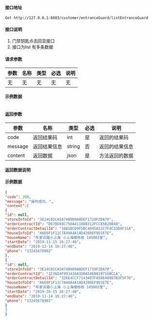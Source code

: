 #### 接口地址
`Get http://127.0.0.1:8083/customer/entranceGuard/listEntranceGuard`

#### 接口说明
1. 门禁钥匙点击回显接口 
2. 接口为list 有多条数据

#### 请求参数
| 参数 | 名称 | 类型 | 必选 |说明|
| ------ | ------ | ------ |------|------|
| 无 | 无 | 无 |无|无|

#### 示例数据
```json

```

#### 返回参数
| 参数 | 名称 | 类型 | 必选 |说明|
| ------ | ------ | ------ |------|------|
| code | 返回结果码 | int |是|返回的结果码|
|message|返回结果信息|string|否|返回的结果信息|
|content|返回数据|json|是|方法返回的数据|

#### 返回数据说明


#### 示例数据
```json
{
"code": 200,
"message": "操作成功。",
"content":[
{
"id": null,
"storeInfoId": "3E24C02CA5874B9D9A8DEF1719F2DA70",
"orderContractId": "D670E88C750A41188B312FCC85B20B48",
"orderContractDetailId": "16B1BCD9F5BC4045812C7F4C33D8F31A",
"houseInfoId": "A6E0F1F11C7A40A4A1AD4280EF9D1E7E",
"houseName": "年家浜路小上海 小上海楼栋栋 145065室",
"startDate": "2019-11-15 16:27:48",
"endDate": "2019-12-14 16:27:48",
"phone": "13245678902"
},
{
"id": null,
"storeInfoId": "3E24C02CA5874B9D9A8DEF1719F2DA70",
"orderContractId": "1E36D4F993434A1DBA54EB819716BCCA",
"orderContractDetailId": "326E4CCF7143487F850E48987B3F5F70",
"houseInfoId": "A6E0F1F11C7A40A4A1AD4280EF9D1E7E",
"houseName": "年家浜路小上海 小上海楼栋栋 145065室",
"startDate": "2019-10-15 16:27:48",
"endDate": "2019-11-14 16:27:48",
"phone": "13245678902"
}
]
}
```
